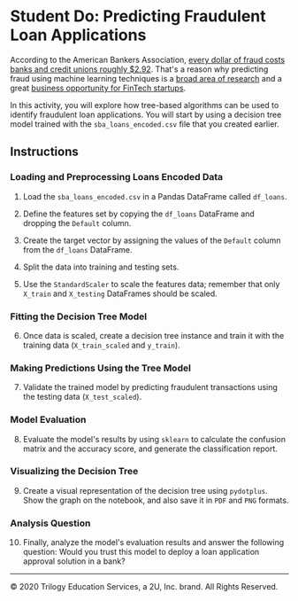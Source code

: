 # Student Do: Predicting Fraudulent Loan Applications

According to the American Bankers Association, [every dollar of fraud costs banks and credit unions roughly $2.92](https://www.aba.com/member-tools/industry-solutions/insights/state-card-fraud-2018). That's a reason why predicting fraud using machine learning techniques is a [broad area of research](https://scholar.google.com.mx/scholar?q=fraud+detection+machine+learning&btnG=&oq=fraud+detection+) and a great [business opportunity for FinTech startups](https://www.eu-startups.com/2019/06/paris-based-fintech-bleckwen-raises-e8-8-million-for-its-fraud-detection-software-to-prevent-financial-crime/).

In this activity, you will explore how tree-based algorithms can be used to identify fraudulent loan applications. You will start by using a decision tree model trained with the `sba_loans_encoded.csv` file that you created earlier.

## Instructions

### Loading and Preprocessing Loans Encoded Data

1. Load the `sba_loans_encoded.csv` in a Pandas DataFrame called `df_loans`.

2. Define the features set by copying the `df_loans` DataFrame and dropping the `Default` column.

3. Create the target vector by assigning the values of the `Default` column from the `df_loans` DataFrame.

4. Split the data into training and testing sets.

5. Use the `StandardScaler` to scale the features data; remember that only `X_train` and `X_testing` DataFrames should be scaled.

### Fitting the Decision Tree Model

6. Once data is scaled, create a decision tree instance and train it with the training data (`X_train_scaled` and `y_train`).

### Making Predictions Using the Tree Model

7. Validate the trained model by predicting fraudulent transactions using the testing data (`X_test_scaled`).

### Model Evaluation

8. Evaluate the model's results by using `sklearn` to calculate the confusion matrix and the accuracy score, and generate the classification report.

### Visualizing the Decision Tree

9. Create a visual representation of the decision tree using `pydotplus`. Show the graph on the notebook, and also save it in `PDF` and `PNG` formats.

### Analysis Question

10. Finally, analyze the model's evaluation results and answer the following question: Would you trust this model to deploy a loan application approval solution in a bank?

----

© 2020 Trilogy Education Services, a 2U, Inc. brand. All Rights Reserved.


